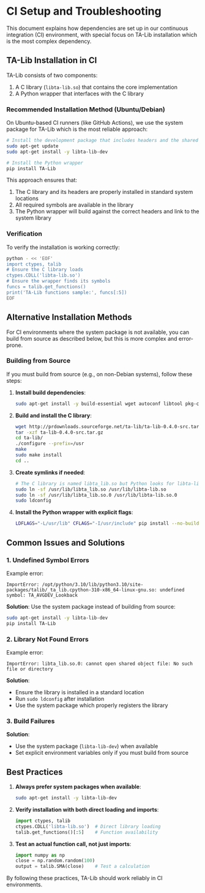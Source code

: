 # CI Setup and Troubleshooting

This document explains how dependencies are set up in our continuous integration (CI) environment, with special focus on TA-Lib installation which is the most complex dependency.

## TA-Lib Installation in CI

TA-Lib consists of two components:
1. A C library (`libta-lib.so`) that contains the core implementation
2. A Python wrapper that interfaces with the C library

### Recommended Installation Method (Ubuntu/Debian)

On Ubuntu-based CI runners (like GitHub Actions), we use the system package for TA-Lib which is the most reliable approach:

```bash
# Install the development package that includes headers and the shared library
sudo apt-get update
sudo apt-get install -y libta-lib-dev

# Install the Python wrapper
pip install TA-Lib
```

This approach ensures that:
1. The C library and its headers are properly installed in standard system locations
2. All required symbols are available in the library
3. The Python wrapper will build against the correct headers and link to the system library

### Verification

To verify the installation is working correctly:

```bash
python - << 'EOF'
import ctypes, talib
# Ensure the C library loads
ctypes.CDLL('libta-lib.so')
# Ensure the wrapper finds its symbols
funcs = talib.get_functions()
print('TA-Lib functions sample:', funcs[:5])
EOF
```

## Alternative Installation Methods

For CI environments where the system package is not available, you can build from source as described below, but this is more complex and error-prone.

### Building from Source

If you must build from source (e.g., on non-Debian systems), follow these steps:

1. **Install build dependencies**:
   ```bash
   sudo apt-get install -y build-essential wget autoconf libtool pkg-config
   ```

2. **Build and install the C library**:
   ```bash
   wget http://prdownloads.sourceforge.net/ta-lib/ta-lib-0.4.0-src.tar.gz
   tar -xzf ta-lib-0.4.0-src.tar.gz
   cd ta-lib/
   ./configure --prefix=/usr
   make
   sudo make install
   cd ..
   ```

3. **Create symlinks if needed**:
   ```bash
   # The C library is named libta_lib.so but Python looks for libta-lib.so
   sudo ln -sf /usr/lib/libta_lib.so /usr/lib/libta-lib.so
   sudo ln -sf /usr/lib/libta_lib.so.0 /usr/lib/libta-lib.so.0
   sudo ldconfig
   ```

4. **Install the Python wrapper with explicit flags**:
   ```bash
   LDFLAGS="-L/usr/lib" CFLAGS="-I/usr/include" pip install --no-build-isolation TA-Lib
   ```

## Common Issues and Solutions

### 1. Undefined Symbol Errors

Example error:
```
ImportError: /opt/python/3.10/lib/python3.10/site-packages/talib/_ta_lib.cpython-310-x86_64-linux-gnu.so: undefined symbol: TA_AVGDEV_Lookback
```

**Solution**: Use the system package instead of building from source:
```bash
sudo apt-get install -y libta-lib-dev
pip install TA-Lib
```

### 2. Library Not Found Errors

Example error:
```
ImportError: libta_lib.so.0: cannot open shared object file: No such file or directory
```

**Solution**: 
- Ensure the library is installed in a standard location
- Run `sudo ldconfig` after installation
- Use the system package which properly registers the library

### 3. Build Failures

**Solution**:
- Use the system package (`libta-lib-dev`) when available
- Set explicit environment variables only if you must build from source

## Best Practices

1. **Always prefer system packages when available**:
   ```bash
   sudo apt-get install -y libta-lib-dev
   ```

2. **Verify installation with both direct loading and imports**:
   ```python
   import ctypes, talib
   ctypes.CDLL('libta-lib.so')  # Direct library loading
   talib.get_functions()[:5]    # Function availability
   ```

3. **Test an actual function call, not just imports**:
   ```python
   import numpy as np
   close = np.random.random(100)
   output = talib.SMA(close)    # Test a calculation
   ```

By following these practices, TA-Lib should work reliably in CI environments. 